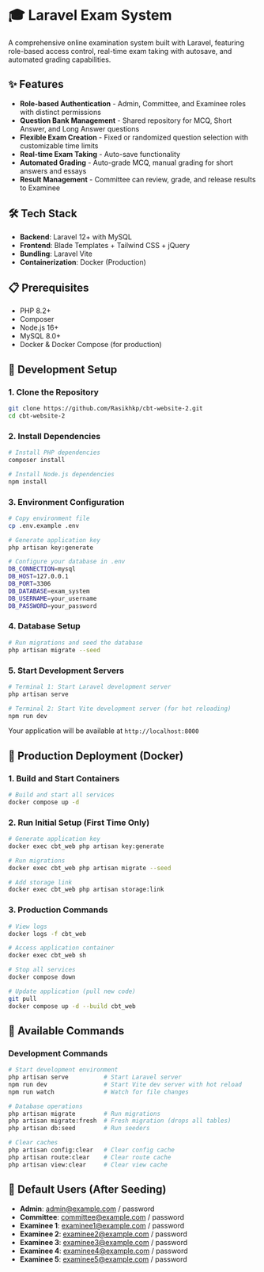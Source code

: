 # 🎓 Laravel Exam System

A comprehensive online examination system built with Laravel, featuring role-based access control, real-time exam taking with autosave, and automated grading capabilities.

## ✨ Features

- **Role-based Authentication** - Admin, Committee, and Examinee roles with distinct permissions
- **Question Bank Management** - Shared repository for MCQ, Short Answer, and Long Answer questions
- **Flexible Exam Creation** - Fixed or randomized question selection with customizable time limits
- **Real-time Exam Taking** - Auto-save functionality
- **Automated Grading** - Auto-grade MCQ, manual grading for short answers and essays
- **Result Management** - Committee can review, grade, and release results to Examinee

## 🛠 Tech Stack

- **Backend**: Laravel 12+ with MySQL
- **Frontend**: Blade Templates + Tailwind CSS + jQuery
- **Bundling**: Laravel Vite
- **Containerization**: Docker (Production)

## 📋 Prerequisites

- PHP 8.2+
- Composer
- Node.js 16+
- MySQL 8.0+
- Docker & Docker Compose (for production)

## 🚀 Development Setup

### 1. Clone the Repository
```bash
git clone https://github.com/Rasikhkp/cbt-website-2.git
cd cbt-website-2
```

### 2. Install Dependencies
```bash
# Install PHP dependencies
composer install

# Install Node.js dependencies
npm install
```

### 3. Environment Configuration
```bash
# Copy environment file
cp .env.example .env

# Generate application key
php artisan key:generate

# Configure your database in .env
DB_CONNECTION=mysql
DB_HOST=127.0.0.1
DB_PORT=3306
DB_DATABASE=exam_system
DB_USERNAME=your_username
DB_PASSWORD=your_password
```

### 4. Database Setup
```bash
# Run migrations and seed the database
php artisan migrate --seed
```

### 5. Start Development Servers
```bash
# Terminal 1: Start Laravel development server
php artisan serve

# Terminal 2: Start Vite development server (for hot reloading)
npm run dev
```

Your application will be available at `http://localhost:8000`

## 🐳 Production Deployment (Docker)

### 1. Build and Start Containers
```bash
# Build and start all services
docker compose up -d
```

### 2. Run Initial Setup (First Time Only)
```bash
# Generate application key
docker exec cbt_web php artisan key:generate

# Run migrations
docker exec cbt_web php artisan migrate --seed

# Add storage link
docker exec cbt_web php artisan storage:link
```

### 3. Production Commands
```bash
# View logs
docker logs -f cbt_web

# Access application container
docker exec cbt_web sh

# Stop all services
docker compose down

# Update application (pull new code)
git pull
docker compose up -d --build cbt_web
```

## 🔧 Available Commands

### Development Commands
```bash
# Start development environment
php artisan serve          # Start Laravel server
npm run dev                # Start Vite dev server with hot reload
npm run watch              # Watch for file changes

# Database operations
php artisan migrate        # Run migrations
php artisan migrate:fresh  # Fresh migration (drops all tables)
php artisan db:seed        # Run seeders

# Clear caches
php artisan config:clear   # Clear config cache
php artisan route:clear    # Clear route cache
php artisan view:clear     # Clear view cache
```

## 📝 Default Users (After Seeding)

- **Admin**: admin@example.com / password
- **Committee**: committee@example.com / password  
- **Examinee 1**: examinee1@example.com / password
- **Examinee 2**: examinee2@example.com / password
- **Examinee 3**: examinee3@example.com / password
- **Examinee 4**: examinee4@example.com / password
- **Examinee 5**: examinee5@example.com / password
